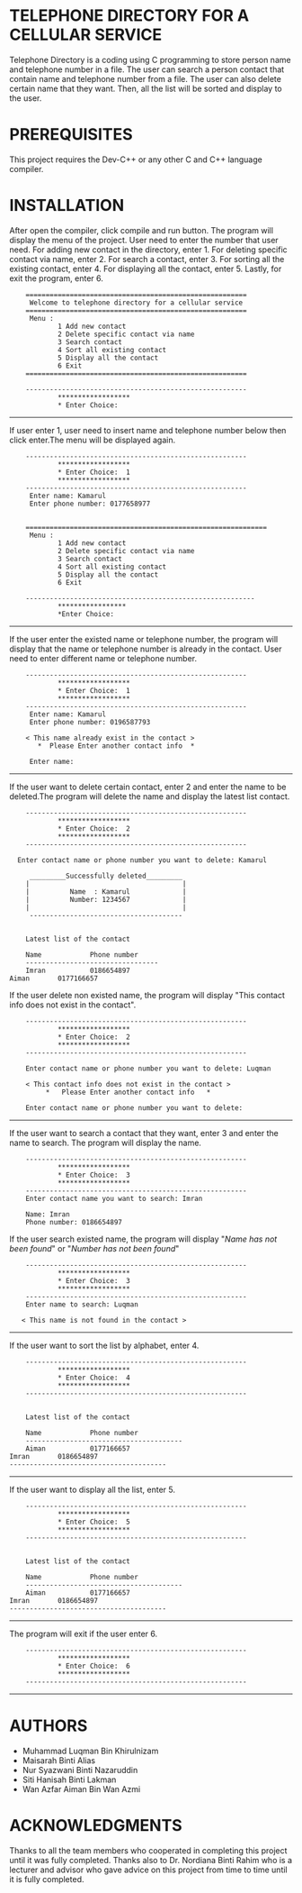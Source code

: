 # TELEPHONE DIRECTORY FOR A CELLULAR SERVICE

Telephone Directory is a coding using C programming to store person name and telephone number in a file. The user can search a person contact that contain name and telephone number from a file. The user can also delete certain name that they want. Then, all the list will be sorted and display to the user.

# PREREQUISITES
This project requires the Dev-C++ or any other C and C++ language compiler.

# INSTALLATION

After open the compiler, click compile and run button. The program will display the menu of the project. User need to enter the number that user need. For adding new contact in the directory, enter 1. For deleting specific contact via name, enter 2. For search a contact, enter 3. For sorting all the existing contact, enter 4. For displaying all the contact, enter 5. Lastly, for exit the program, enter 6.



        =======================================================
         Welcome to telephone directory for a cellular service
        =======================================================
         Menu :
                1 Add new contact
                2 Delete specific contact via name
                3 Search contact
                4 Sort all existing contact
                5 Display all the contact
                6 Exit
        =======================================================

        -------------------------------------------------------
                ******************
                * Enter Choice:

____________________________________________________________________________________________________________________________________________________________________

If user enter 1, user need to insert name and telephone number below then click enter.The menu will be displayed again.


        -------------------------------------------------------
                ******************
                * Enter Choice:  1
                ******************
        -------------------------------------------------------
         Enter name: Kamarul
         Enter phone number: 0177658977


        ============================================================
         Menu :
                1 Add new contact
                2 Delete specific contact via name
                3 Search contact
                4 Sort all existing contact
                5 Display all the contact
                6 Exit

        ---------------------------------------------------------
                *****************
                *Enter Choice:

____________________________________________________________________________________________________________________________________________________________________

If the user enter the existed name or telephone number, the program will display that the name or telephone number is already in the contact. User need to enter different name or telephone number.

        -------------------------------------------------------
                ******************
                * Enter Choice:  1
                ******************
        -------------------------------------------------------
         Enter name: Kamarul
         Enter phone number: 0196587793

        < This name already exist in the contact >
           *  Please Enter another contact info  *

         Enter name:

____________________________________________________________________________________________________________________________________________________________________

If the user want to delete certain contact, enter 2 and enter the name to be deleted.The program will delete the name and display the latest list contact.

        -------------------------------------------------------
                ******************
                * Enter Choice:  2
                ******************
        -------------------------------------------------------

      Enter contact name or phone number you want to delete: Kamarul

         _________Successfully deleted_________
        |                                      |
        |          Name  : Kamarul             |
        |          Number: 1234567             |
        |                                      |
         --------------------------------------


        Latest list of the contact

        Name            Phone number
        ---------------------------------
        Imran           0186654897
	Aiman		0177166657

If the user delete non existed name, the program will display "This contact info does not exist in the contact".

        -------------------------------------------------------
                ******************
                * Enter Choice:  2
                ******************
        -------------------------------------------------------

        Enter contact name or phone number you want to delete: Luqman

        < This contact info does not exist in the contact >
             *   Please Enter another contact info   *

        Enter contact name or phone number you want to delete:
____________________________________________________________________________________________________________________________________________________________________

If the user want to search a contact that they want, enter 3 and enter the name to search. The program will display the name.

        -------------------------------------------------------
                ******************
                * Enter Choice:  3
                ******************
        -------------------------------------------------------
        Enter contact name you want to search: Imran

        Name: Imran
        Phone number: 0186654897


If the user search existed name, the program will display "*Name has not been found*" or "*Number has not been found*"
               
        -------------------------------------------------------
                ******************
                * Enter Choice:  3
                ******************
        -------------------------------------------------------
        Enter name to search: Luqman

       < This name is not found in the contact >

____________________________________________________________________________________________________________________________________________________________________

If the user want to sort the list by alphabet, enter 4. 

        -------------------------------------------------------
                ******************
                * Enter Choice:  4
                ******************
        -------------------------------------------------------


        Latest list of the contact

        Name            Phone number
        ---------------------------------------
        Aiman           0177166657
	Imran		0186654897
	---------------------------------------
____________________________________________________________________________________________________________________________________________________________________

If the user want to display all the list, enter 5.

        -------------------------------------------------------
                ******************
                * Enter Choice:  5
                ******************
        -------------------------------------------------------


        Latest list of the contact

        Name            Phone number
        ---------------------------------------
        Aiman           0177166657
	Imran		0186654897
	---------------------------------------

____________________________________________________________________________________________________________________________________________________________________

The program will exit if the user enter 6.

        -------------------------------------------------------
                ******************
                * Enter Choice:  6
                ******************
        -------------------------------------------------------

____________________________________________________________________________________________________________________________________________________________________



# AUTHORS

- Muhammad Luqman Bin Khirulnizam
- Maisarah Binti Alias
- Nur Syazwani Binti Nazaruddin
- Siti Hanisah Binti Lakman
- Wan Azfar Aiman Bin Wan Azmi


# ACKNOWLEDGMENTS

Thanks to all the team members who cooperated in completing this project until it was fully completed. Thanks also to Dr. Nordiana Binti Rahim who is a lecturer and advisor who gave advice on this project from time to time until it is fully completed.

